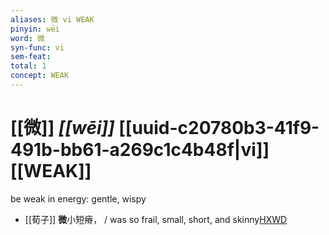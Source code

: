 ```yaml
---
aliases: 微 vi WEAK
pinyin: wēi
word: 微
syn-func: vi
sem-feat: 
total: 1
concept: WEAK 
---
```

# [[微]] *[[wēi]]*  [[uuid-c20780b3-41f9-491b-bb61-a269c1c4b48f|vi]] [[WEAK]]
be weak in energy: gentle, wispy
 - [[荀子]] **微**小短瘠，
                     / was so frail, small, short, and skinny[HXWD](https://hxwd.org/textview.html?location=KR3a0002_tls_005-2a.20)